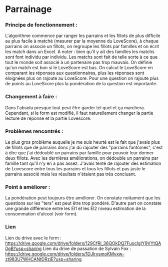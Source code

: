 # Parrainage

### Principe de fonctionnement :

  L'algorithme commence par ranger les parrains et les fillots de plus difficile au plus facile à matché (mesurer par la moyenne du LoveScore), à chaque parrains on associe un fillots, on regroupe les fillots par familles et on écrit les match dans un Excel.
  A noter : bien qu'il y ait des familles les matchs sont font individu par individu.
  Les matchs sont fait de telle sorte à ce que tout le monde soit associé à un partenaire pas trop mauvais. On définie qu'un match est bon si le LoveScore est bas. On calcul le LoveScore en comparant les réponses aux questionnaires, plus les réponses sont éloignées plus on rajoute au LoveScore. Pour une question on rajoute plus de points au LoveScore plus la pondération de la question est importante.

### Changement à faire :

  Dans l'absolu presque tout peut être garder tel quel et ça marchera. Cependant, si le form est modifié, il faut naturellement changer la partie lecture de réponse et la partie Lovescore.

### Problèmes rencontrés :

  Le plus gros problème auquelle je me suis heurté est le fait que j'avais plus de fillots que de parrains donc j'ai dû rajouter des "parrains fantômes", c'est à dire que j'ai dédoublé un parrains par famille pour pouvoir leur donner deux fillots. Avec les dernières améliorations, on dédouble un parrains par famille tant qu'il n'y en a pas assez.
  J'avais tenté de rajouter des estimation de Lovescore entre tous les parrains et tous les fillots et pas juste le parrains associé mais les résultats n'étaient pas très concluant.

### Point à améliorer :

  La pondération peut toujours être améliorer. On constate nottament que les questions sur les "ters" est peut être trop pondéré.
  D'autre part on constate une grande différence entre les EI1 et les EI2 niveau estimation de la consommation d'alcool (voir form).
  
  
### Lien

Lien du drive avec le form : https://drive.google.com/drive/folders/129CfRi_36QOkDQ7FuoclgIY9VYtQA0gB?usp=sharing
Lien du drive de passation de Sylvain Fox : https://drive.google.com/drive/folders/1DJlrysmoKMvxw-zt983U7WHCANtDRziE?usp=sharing
